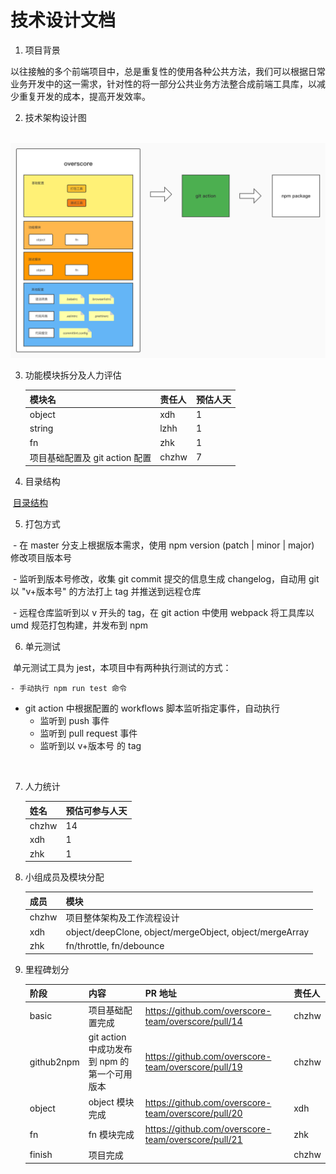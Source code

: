 # 技术设计文档

1. 项目背景

​	以往接触的多个前端项目中，总是重复性的使用各种公共方法，我们可以根据日常业务开发中的这一需求，针对性的将一部分公共业务方法整合成前端工具库，以减少重复开发的成本，提高开发效率。



2. 技术架构设计图

​	![架构设计](./architecture-design.jpg)



3. 功能模块拆分及人力评估	

   | 模块名                         | 责任人 | 预估人天 |
   | ------------------------------ | ------ | -------- |
   | object                         | xdh    | 1        |
   | string                         | lzhh   | 1        |
   | fn                             | zhk    | 1        |
   | 项目基础配置及 git action 配置 | chzhw  | 7        |



4. 目录结构

​	[目录结构](./tree.md)



5. 打包方式

​	- 在 master 分支上根据版本需求，使用 npm version (patch | minor | major) 修改项目版本号

​	- 监听到版本号修改，收集 git commit 提交的信息生成 changelog，自动用 git 以 "v+版本号" 的方法打上 tag 并推送到远程仓库

​	- 远程仓库监听到以 v 开头的 tag，在 git action 中使用 webpack 将工具库以 umd 规范打包构建，并发布到 npm



6. 单元测试

​	单元测试工具为 jest，本项目中有两种执行测试的方式：

	- 手动执行 npm run test 命令
 - git action 中根据配置的 workflows 脚本监听指定事件，自动执行
   - 监听到 push 事件
   - 监听到 pull request 事件
   - 监听到以 v+版本号 的 tag

​	

7. 人力统计

   | 姓名  | 预估可参与人天 |
   | ----- | -------------- |
   | chzhw | 14             |
   | xdh   | 1              |
   | zhk   | 1              |



8. 小组成员及模块分配

   | 成员  | 模块                                                    |
   | ----- | ------------------------------------------------------- |
   | chzhw | 项目整体架构及工作流程设计                              |
   | xdh   | object/deepClone, object/mergeObject, object/mergeArray |
   | zhk   | fn/throttle, fn/debounce                                |

   

9. 里程碑划分

   | 阶段       | 内容                                         | PR 地址                                             | 责任人 |
   | ---------- | -------------------------------------------- | --------------------------------------------------- | ------ |
   | basic      | 项目基础配置完成                             | https://github.com/overscore-team/overscore/pull/14 | chzhw  |
   | github2npm | git action 中成功发布到 npm 的第一个可用版本 | https://github.com/overscore-team/overscore/pull/19 | chzhw  |
   | object     | object 模块完成                              | https://github.com/overscore-team/overscore/pull/20 | xdh    |
   | fn         | fn 模块完成                                  | https://github.com/overscore-team/overscore/pull/21 | zhk    |
   | finish     | 项目完成                                     |                                                     | chzhw  |

